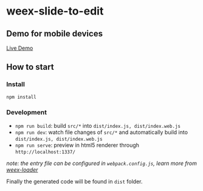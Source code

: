 # weex-slide-to-edit

## Demo for mobile devices
[Live Demo](https://imyth.github.io/weex-slide-to-edit/)

## How to start

### Install

```bash
npm install
```

### Development

* `npm run build`: build `src/*` into `dist/index.js, dist/index.web.js`
* `npm run dev`: watch file changes of `src/*` and automatically build into `dist/index.js, dist/index.web.js`
* `npm run serve`: preview in html5 renderer through `http://localhost:1337/`

*note: the entry file can be configured in `webpack.config.js`, learn more from [weex-loader](https://www.npmjs.com/package/weex-loader)*

Finally the generated code will be found in `dist` folder.
